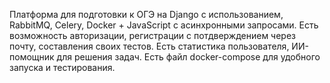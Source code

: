 Платформа для подготовки к ОГЭ на Django с использованием, RabbitMQ, Celery, Docker + JavaScript с асинхронными запросами. Есть возможность авторизации, регистрации с потдверждением через почту, составления своих тестов. Есть статистика пользователя, ИИ-помощник для решения задач. Есть файл docker-compose для удобного запуска и тестирования.
